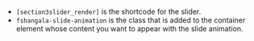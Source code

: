 - `[section3slider_render]` is the shortcode for the slider.
- `fshangala-slide-animation` is the class that is added to the container element whose content you want to appear with the slide animation.